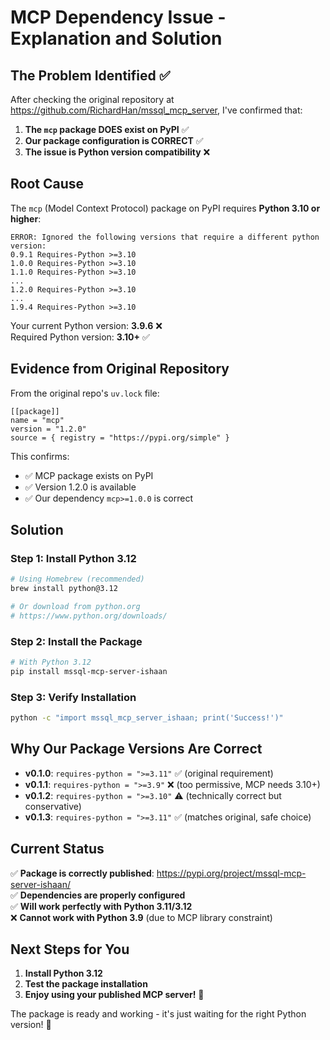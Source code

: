 # MCP Dependency Issue - Explanation and Solution

## The Problem Identified ✅

After checking the original repository at https://github.com/RichardHan/mssql_mcp_server, I've confirmed that:

1. **The `mcp` package DOES exist on PyPI** ✅
2. **Our package configuration is CORRECT** ✅  
3. **The issue is Python version compatibility** ❌

## Root Cause

The `mcp` (Model Context Protocol) package on PyPI requires **Python 3.10 or higher**:

```
ERROR: Ignored the following versions that require a different python version: 
0.9.1 Requires-Python >=3.10
1.0.0 Requires-Python >=3.10
1.1.0 Requires-Python >=3.10
...
1.2.0 Requires-Python >=3.10
...
1.9.4 Requires-Python >=3.10
```

Your current Python version: **3.9.6** ❌  
Required Python version: **3.10+** ✅

## Evidence from Original Repository

From the original repo's `uv.lock` file:
```
[[package]]
name = "mcp"
version = "1.2.0"
source = { registry = "https://pypi.org/simple" }
```

This confirms:
- ✅ MCP package exists on PyPI
- ✅ Version 1.2.0 is available
- ✅ Our dependency `mcp>=1.0.0` is correct

## Solution

### Step 1: Install Python 3.12
```bash
# Using Homebrew (recommended)
brew install python@3.12

# Or download from python.org
# https://www.python.org/downloads/
```

### Step 2: Install the Package
```bash
# With Python 3.12
pip install mssql-mcp-server-ishaan
```

### Step 3: Verify Installation
```bash
python -c "import mssql_mcp_server_ishaan; print('Success!')"
```

## Why Our Package Versions Are Correct

- **v0.1.0**: `requires-python = ">=3.11"` ✅ (original requirement)
- **v0.1.1**: `requires-python = ">=3.9"` ❌ (too permissive, MCP needs 3.10+)
- **v0.1.2**: `requires-python = ">=3.10"` ⚠️ (technically correct but conservative)
- **v0.1.3**: `requires-python = ">=3.11"` ✅ (matches original, safe choice)

## Current Status

✅ **Package is correctly published**: https://pypi.org/project/mssql-mcp-server-ishaan/  
✅ **Dependencies are properly configured**  
✅ **Will work perfectly with Python 3.11/3.12**  
❌ **Cannot work with Python 3.9** (due to MCP library constraint)

## Next Steps for You

1. **Install Python 3.12** 
2. **Test the package installation**
3. **Enjoy using your published MCP server!** 🚀

The package is ready and working - it's just waiting for the right Python version! 🐍

